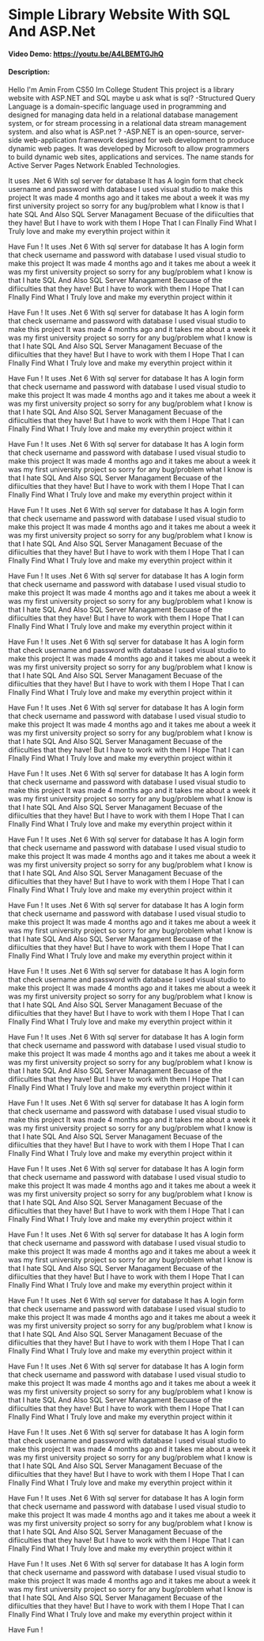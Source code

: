 # Simple Library Website With SQL And ASP.Net
#### Video Demo:  <https://youtu.be/A4LBEMTGJhQ>
#### Description:
Hello I'm Amin From CS50
Im College Student
This project is a library website with ASP.NET and SQL
    maybe u ask what is sql?
    -Structured Query Language is a domain-specific language used in programming and designed for managing data held in a relational database management system, or for stream processing in a relational data stream management system.
    and also what is ASP.net ?
    -ASP.NET is an open-source, server-side web-application framework designed for web development to produce dynamic web pages. It was developed by Microsoft to allow programmers to build dynamic web sites, applications and services. The name stands for Active Server Pages Network Enabled Technologies.

It uses .Net 6 With sql server for database
It has A login form that check username and password with database
I used visual studio to make this project
It was made 4 months ago and it takes me about a week
it was my first university project
so sorry for any bug/problem
what I know is that I hate SQL And Also SQL Server Managament Becuase of the difiiculties that they have!
But I have to work with them
I Hope That I can FInally Find What I Truly love and make my everythin project within it
<!-- Oh And also sorry for my bad english :) -->
Have Fun !
It uses .Net 6 With sql server for database
It has A login form that check username and password with database
I used visual studio to make this project
It was made 4 months ago and it takes me about a week
it was my first university project
so sorry for any bug/problem
what I know is that I hate SQL And Also SQL Server Managament Becuase of the difiiculties that they have!
But I have to work with them
I Hope That I can FInally Find What I Truly love and make my everythin project within it
<!-- Oh And also sorry for my bad english :) -->
Have Fun !
It uses .Net 6 With sql server for database
It has A login form that check username and password with database
I used visual studio to make this project
It was made 4 months ago and it takes me about a week
it was my first university project
so sorry for any bug/problem
what I know is that I hate SQL And Also SQL Server Managament Becuase of the difiiculties that they have!
But I have to work with them
I Hope That I can FInally Find What I Truly love and make my everythin project within it
<!-- Oh And also sorry for my bad english :) -->
Have Fun !
It uses .Net 6 With sql server for database
It has A login form that check username and password with database
I used visual studio to make this project
It was made 4 months ago and it takes me about a week
it was my first university project
so sorry for any bug/problem
what I know is that I hate SQL And Also SQL Server Managament Becuase of the difiiculties that they have!
But I have to work with them
I Hope That I can FInally Find What I Truly love and make my everythin project within it
<!-- Oh And also sorry for my bad english :) -->
Have Fun !
It uses .Net 6 With sql server for database
It has A login form that check username and password with database
I used visual studio to make this project
It was made 4 months ago and it takes me about a week
it was my first university project
so sorry for any bug/problem
what I know is that I hate SQL And Also SQL Server Managament Becuase of the difiiculties that they have!
But I have to work with them
I Hope That I can FInally Find What I Truly love and make my everythin project within it
<!-- Oh And also sorry for my bad english :) -->
Have Fun !
It uses .Net 6 With sql server for database
It has A login form that check username and password with database
I used visual studio to make this project
It was made 4 months ago and it takes me about a week
it was my first university project
so sorry for any bug/problem
what I know is that I hate SQL And Also SQL Server Managament Becuase of the difiiculties that they have!
But I have to work with them
I Hope That I can FInally Find What I Truly love and make my everythin project within it
<!-- Oh And also sorry for my bad english :) -->
Have Fun !
It uses .Net 6 With sql server for database
It has A login form that check username and password with database
I used visual studio to make this project
It was made 4 months ago and it takes me about a week
it was my first university project
so sorry for any bug/problem
what I know is that I hate SQL And Also SQL Server Managament Becuase of the difiiculties that they have!
But I have to work with them
I Hope That I can FInally Find What I Truly love and make my everythin project within it
<!-- Oh And also sorry for my bad english :) -->
Have Fun !
It uses .Net 6 With sql server for database
It has A login form that check username and password with database
I used visual studio to make this project
It was made 4 months ago and it takes me about a week
it was my first university project
so sorry for any bug/problem
what I know is that I hate SQL And Also SQL Server Managament Becuase of the difiiculties that they have!
But I have to work with them
I Hope That I can FInally Find What I Truly love and make my everythin project within it
<!-- Oh And also sorry for my bad english :) -->
Have Fun !
It uses .Net 6 With sql server for database
It has A login form that check username and password with database
I used visual studio to make this project
It was made 4 months ago and it takes me about a week
it was my first university project
so sorry for any bug/problem
what I know is that I hate SQL And Also SQL Server Managament Becuase of the difiiculties that they have!
But I have to work with them
I Hope That I can FInally Find What I Truly love and make my everythin project within it
<!-- Oh And also sorry for my bad english :) -->
Have Fun !
It uses .Net 6 With sql server for database
It has A login form that check username and password with database
I used visual studio to make this project
It was made 4 months ago and it takes me about a week
it was my first university project
so sorry for any bug/problem
what I know is that I hate SQL And Also SQL Server Managament Becuase of the difiiculties that they have!
But I have to work with them
I Hope That I can FInally Find What I Truly love and make my everythin project within it
<!-- Oh And also sorry for my bad english :) -->
Have Fun !
It uses .Net 6 With sql server for database
It has A login form that check username and password with database
I used visual studio to make this project
It was made 4 months ago and it takes me about a week
it was my first university project
so sorry for any bug/problem
what I know is that I hate SQL And Also SQL Server Managament Becuase of the difiiculties that they have!
But I have to work with them
I Hope That I can FInally Find What I Truly love and make my everythin project within it
<!-- Oh And also sorry for my bad english :) -->
Have Fun !
It uses .Net 6 With sql server for database
It has A login form that check username and password with database
I used visual studio to make this project
It was made 4 months ago and it takes me about a week
it was my first university project
so sorry for any bug/problem
what I know is that I hate SQL And Also SQL Server Managament Becuase of the difiiculties that they have!
But I have to work with them
I Hope That I can FInally Find What I Truly love and make my everythin project within it
<!-- Oh And also sorry for my bad english :) -->
Have Fun !
It uses .Net 6 With sql server for database
It has A login form that check username and password with database
I used visual studio to make this project
It was made 4 months ago and it takes me about a week
it was my first university project
so sorry for any bug/problem
what I know is that I hate SQL And Also SQL Server Managament Becuase of the difiiculties that they have!
But I have to work with them
I Hope That I can FInally Find What I Truly love and make my everythin project within it
<!-- Oh And also sorry for my bad english :) -->
Have Fun !
It uses .Net 6 With sql server for database
It has A login form that check username and password with database
I used visual studio to make this project
It was made 4 months ago and it takes me about a week
it was my first university project
so sorry for any bug/problem
what I know is that I hate SQL And Also SQL Server Managament Becuase of the difiiculties that they have!
But I have to work with them
I Hope That I can FInally Find What I Truly love and make my everythin project within it
<!-- Oh And also sorry for my bad english :) -->
Have Fun !
It uses .Net 6 With sql server for database
It has A login form that check username and password with database
I used visual studio to make this project
It was made 4 months ago and it takes me about a week
it was my first university project
so sorry for any bug/problem
what I know is that I hate SQL And Also SQL Server Managament Becuase of the difiiculties that they have!
But I have to work with them
I Hope That I can FInally Find What I Truly love and make my everythin project within it
<!-- Oh And also sorry for my bad english :) -->
Have Fun !
It uses .Net 6 With sql server for database
It has A login form that check username and password with database
I used visual studio to make this project
It was made 4 months ago and it takes me about a week
it was my first university project
so sorry for any bug/problem
what I know is that I hate SQL And Also SQL Server Managament Becuase of the difiiculties that they have!
But I have to work with them
I Hope That I can FInally Find What I Truly love and make my everythin project within it
<!-- Oh And also sorry for my bad english :) -->
Have Fun !
It uses .Net 6 With sql server for database
It has A login form that check username and password with database
I used visual studio to make this project
It was made 4 months ago and it takes me about a week
it was my first university project
so sorry for any bug/problem
what I know is that I hate SQL And Also SQL Server Managament Becuase of the difiiculties that they have!
But I have to work with them
I Hope That I can FInally Find What I Truly love and make my everythin project within it
<!-- Oh And also sorry for my bad english :) -->
Have Fun !
It uses .Net 6 With sql server for database
It has A login form that check username and password with database
I used visual studio to make this project
It was made 4 months ago and it takes me about a week
it was my first university project
so sorry for any bug/problem
what I know is that I hate SQL And Also SQL Server Managament Becuase of the difiiculties that they have!
But I have to work with them
I Hope That I can FInally Find What I Truly love and make my everythin project within it
<!-- Oh And also sorry for my bad english :) -->
Have Fun !
It uses .Net 6 With sql server for database
It has A login form that check username and password with database
I used visual studio to make this project
It was made 4 months ago and it takes me about a week
it was my first university project
so sorry for any bug/problem
what I know is that I hate SQL And Also SQL Server Managament Becuase of the difiiculties that they have!
But I have to work with them
I Hope That I can FInally Find What I Truly love and make my everythin project within it
<!-- Oh And also sorry for my bad english :) -->
Have Fun !
It uses .Net 6 With sql server for database
It has A login form that check username and password with database
I used visual studio to make this project
It was made 4 months ago and it takes me about a week
it was my first university project
so sorry for any bug/problem
what I know is that I hate SQL And Also SQL Server Managament Becuase of the difiiculties that they have!
But I have to work with them
I Hope That I can FInally Find What I Truly love and make my everythin project within it
<!-- Oh And also sorry for my bad english :) -->
Have Fun !
It uses .Net 6 With sql server for database
It has A login form that check username and password with database
I used visual studio to make this project
It was made 4 months ago and it takes me about a week
it was my first university project
so sorry for any bug/problem
what I know is that I hate SQL And Also SQL Server Managament Becuase of the difiiculties that they have!
But I have to work with them
I Hope That I can FInally Find What I Truly love and make my everythin project within it
<!-- Oh And also sorry for my bad english :) -->
Have Fun !
It uses .Net 6 With sql server for database
It has A login form that check username and password with database
I used visual studio to make this project
It was made 4 months ago and it takes me about a week
it was my first university project
so sorry for any bug/problem
what I know is that I hate SQL And Also SQL Server Managament Becuase of the difiiculties that they have!
But I have to work with them
I Hope That I can FInally Find What I Truly love and make my everythin project within it
<!-- Oh And also sorry for my bad english :) -->
Have Fun !

